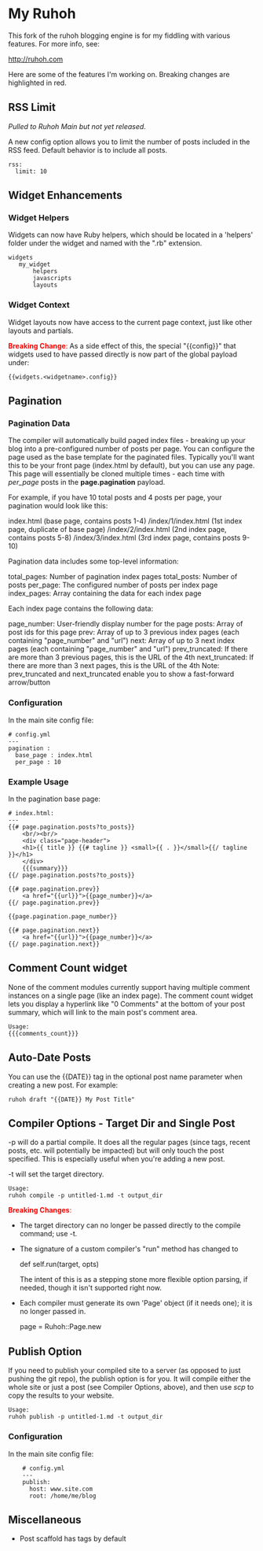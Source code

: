 # My Ruhoh

This fork of the ruhoh blogging engine is for my fiddling with various 
features.  For more info, see:

<http://ruhoh.com>

Here are some of the features I'm working on.  Breaking changes are highlighted in red.

## RSS Limit 
*Pulled to Ruhoh Main but not yet released.*

A new config option allows you to limit the number of posts included in 
the RSS feed.  Default behavior is to include all posts.

    rss:
      limit: 10

## Widget Enhancements

### Widget Helpers

Widgets can now have Ruby helpers, which should be located in a 'helpers'
folder under the widget and named with the ".rb" extension.

    widgets
       my_widget
           helpers
           javascripts
           layouts

### Widget Context

Widget layouts now have access to the current page context, just like other 
layouts and partials.

<font color="red">**Breaking Change**:</font> As a side effect of this, the special "{{config}}" that widgets
used to have passed directly is now part of the global payload under:

    {{widgets.<widgetname>.config}}

## Pagination

### Pagination Data

The compiler will automatically build paged index files - breaking up your blog into a pre-configured number of posts per page.  You can configure the page used as the base template for the paginated files.  Typically you'll want this to be your front page (index.html by default), but you can use any page.  This page will essentially be cloned multiple times - each time with *per_page* posts in the **page.pagination** payload.  

For example, if you have 10 total posts and 4 posts per page, your pagination would look like this:

   index.html  (base page, contains posts 1-4)
   /index/1/index.html   (1st index page, duplicate of base page)
   /index/2/index.html   (2nd index page, contains posts 5-8)
   /index/3/index.html   (3rd index page, contains posts 9-10)

Pagination data includes some top-level information:

   total_pages:  Number of pagination index pages
   total_posts:  Number of posts
   per_page:     The configured number of posts per index page
   index_pages:  Array containing the data for each index page

Each index page contains the following data:

   page_number:    User-friendly display number for the page
   posts:          Array of post ids for this page
   prev:           Array of up to 3 previous index pages (each containing "page_number" and "url")
   next:           Array of up to 3 next index pages (each containing "page_number" and "url")
   prev_truncated: If there are more than 3 previous pages, this is the URL of the 4th
   next_truncated: If there are more than 3 next pages, this is the URL of the 4th
      Note:  prev_truncated and next_truncated enable you to show a fast-forward arrow/button
   
### Configuration

In the main site config file:

    # config.yml
    ---
    pagination :
      base_page : index.html
      per_page : 10

### Example Usage

In the pagination base page:

    # index.html:
    ---
    {{# page.pagination.posts?to_posts}}
    	<br/><br/>
	    <div class="page-header">
	    <h1>{{ title }} {{# tagline }} <small>{{ . }}</small>{{/ tagline }}</h1>
	    </div>
	    {{{summary}}}
    {{/ page.pagination.posts?to_posts}}

	{{# page.pagination.prev}}
	    <a href="{{url}}">{{page_number}}</a>
	{{/ page.pagination.prev}}

	{{page.pagination.page_number}}

	{{# page.pagination.next}}
	    <a href="{{url}}">{{page_number}}</a>
	{{/ page.pagination.next}}


## Comment Count widget

None of the comment modules currently support having multiple comment instances on a single page (like an
index page).  The comment count widget lets you display a hyperlink like "0 Comments" at the bottom of your post
summary, which will link to the main post's comment area.

    Usage:  
	{{{comments_count}}}

## Auto-Date Posts

You can use the {{DATE}} tag in the optional post name parameter when creating a new post.  For example:

    ruhoh draft "{{DATE}} My Post Title"

## Compiler Options - Target Dir and Single Post

-p will do a partial compile.  It does all the regular pages (since tags, recent posts, etc. will potentially be impacted) but will only touch the post specified.  This is especially useful when you're adding a new post.

-t will set the target directory.

    Usage:
    ruhoh compile -p untitled-1.md -t output_dir

<font color="red">**Breaking Changes**:</font> 

* The target directory can no longer be passed directly to the compile command; use -t.
* The signature of a custom compiler's "run" method has changed to

     def self.run(target, opts) 

   The intent of this is as a stepping stone more flexible option parsing, if needed, though it isn't supported right now.
* Each compiler must generate its own 'Page' object (if it needs one); it is no longer passed in.

     page = Ruhoh::Page.new

## Publish Option

If you need to publish your compiled site to a server (as opposed to just pushing the git repo), the publish option is for you.  It will compile either the whole site or just a post (see Compiler Options, above), and then use *scp* to copy the results to your website.

    Usage:
    ruhoh publish -p untitled-1.md -t output_dir

### Configuration

In the main site config file:

	    # config.yml
	    ---
		publish:
		  host: www.site.com
		  root: /home/me/blog

## Miscellaneous

- Post scaffold has tags by default

